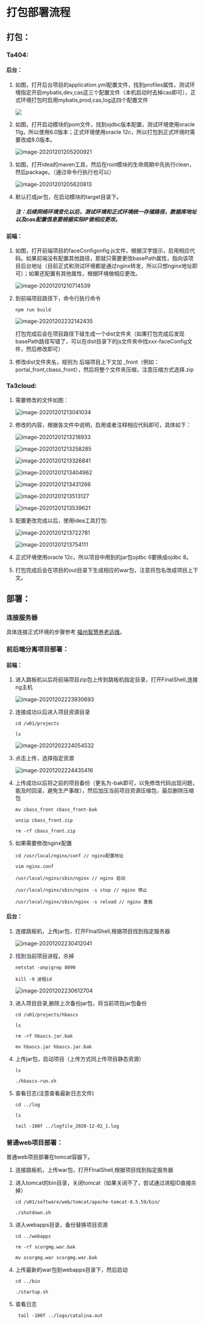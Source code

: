 # 打包部署流程

## 打包：

### Ta404:

#### 后台：

1. 如图，打开后台项目的application.yml配置文件，找到profiles属性，测试环境指定开启mybatis,dev,cas这三个配置文件（本机启动时去掉cas即可），正式环境打包时启用mybatis,prod,cas,log这四个配置文件

   ![](C:\Users\蔡君\AppData\Roaming\Typora\typora-user-images\image-20201201204602344.png)

2. 如图，打开启动模块的pom文件，找到ojdbc版本配置，测试环境使用oracle 11g，所以使用6.0版本；正式环境使用oracle 12c，所以打包到正式环境时需要改成8.0版本。

   ![image-20201201205200921](C:\Users\蔡君\AppData\Roaming\Typora\typora-user-images\image-20201201205200921.png)

3. 如图，打开idea的maven工具，然后在root模块的生命周期中先执行clean，然后package。（通过命令行执行也可以）

   ![image-20201201205620813](C:\Users\蔡君\AppData\Roaming\Typora\typora-user-images\image-20201201205620813.png)

4. 默认打成jar包，在启动模块的target目录下。

   ##### 注：后续网络环境变化以后，测试环境和正式环境统一存储路径，数据库地址以及cas配置信息要根据实际IP做相应更改。

#### 前端：

1. 如图，打开前端项目的faceConfigonfig.js文件，根据汉字提示，启用相应代码。如果前端没有配置其他路径，那就只需要更改basePath属性，指向该项目后台地址（目前正式和测试环境都是通过nginx转发，所以只想nginx地址即可）；如果还配置有其他属性，根据环境做相应更改。

   ![image-20201201210714539](C:\Users\蔡君\AppData\Roaming\Typora\typora-user-images\image-20201201210714539.png)

2. 到前端项目路径下，命令行执行命令 

   ~~~shell
   npm run build
   ~~~

   ![image-20201202232142435](C:\Users\蔡君\AppData\Roaming\Typora\typora-user-images\image-20201202232142435.png)

   打包完成后会在项目路径下级生成一个dist文件夹（如果打包完成后发现basePath路径写错了，可以在dist目录下的js文件夹中找xxx-faceConfig文件，然后修改即可）

3. 修改dist文件夹名，规则为 后端项目上下文加 _front（例如：portal_front,cbass_front），然后将整个文件夹压缩，注意压缩方式选择.zip



### Ta3cloud:

1. 需要修改的文件如图：

   ![image-20201201213041034](C:\Users\蔡君\AppData\Roaming\Typora\typora-user-images\image-20201201213041034.png)

2. 修改的内容，根据各文件中说明，启用或者注释相应代码即可，具体如下：

   ![image-20201201213218933](C:\Users\蔡君\AppData\Roaming\Typora\typora-user-images\image-20201201213218933.png)

   ![image-20201201213258285](C:\Users\蔡君\AppData\Roaming\Typora\typora-user-images\image-20201201213258285.png)

   ![image-20201201213326841](C:\Users\蔡君\AppData\Roaming\Typora\typora-user-images\image-20201201213326841.png)

   ![image-20201201213404962](C:\Users\蔡君\AppData\Roaming\Typora\typora-user-images\image-20201201213404962.png)

   ![image-20201201213431266](C:\Users\蔡君\AppData\Roaming\Typora\typora-user-images\image-20201201213431266.png)

   ![image-20201201213513127](C:\Users\蔡君\AppData\Roaming\Typora\typora-user-images\image-20201201213513127.png)

   ![image-20201201213539621](C:\Users\蔡君\AppData\Roaming\Typora\typora-user-images\image-20201201213539621.png)

3. 配置更改完成以后，使用idea工具打包:

   ![image-20201201213722781](C:\Users\蔡君\AppData\Roaming\Typora\typora-user-images\image-20201201213722781.png)

   ![image-20201201213754111](C:\Users\蔡君\AppData\Roaming\Typora\typora-user-images\image-20201201213754111.png)

4. 正式环境使用oracle 12c，所以项目中用到的jar包ojdbc 6要换成ojdbc 8。

5. 打包完成后会在项目的out目录下生成相应的war包，注意将包名改成项目上下文。

   

## 部署：

### 连接服务器

具体连接正式环境的步骤参考 <u>福州智慧养老运维</u>。

### 前后端分离项目部署：

#### 前端：

1. 进入跳板机以后将前端项目zip包上传到跳板机指定目录，打开FinalShell,连接ng主机

   ![image-20201202223930693](C:\Users\蔡君\AppData\Roaming\Typora\typora-user-images\image-20201202223930693.png)

2. 连接成功以后进入项目资源目录

   ~~~shell
   cd /u01/projects
   
   ls
   ~~~

   ![image-20201202224054532](C:\Users\蔡君\AppData\Roaming\Typora\typora-user-images\image-20201202224054532.png)

3. 点击上传，选择指定资源

   ![image-20201202224435416](C:\Users\蔡君\AppData\Roaming\Typora\typora-user-images\image-20201202224435416.png)

4. 上传成功以后将之前的项目备份（更名为-bak即可，以免修改代码出现问题，能及时回滚，避免生产事故），然后加压当前项目资源压缩包，最后删除压缩包

   ~~~shell
   mv cbass_front cbass_front-bak
   
   unzip cbass_front.zip
   
   rm -rf cbass_front.zip
   ~~~

5. 如果需要修改nginx配置

   ~~~shell
   cd /usr/local/nginx/conf // nginx配置地址
   
   vim nginx.conf
   
   /usr/local/nginx/sbin/nginx // nginx 启动
   
   /usr/local/nginx/sbin/nginx -s stop // nginx 停止
   
   /usr/local/nginx/sbin/nginx -s reload // nginx 重载
   ~~~

#### 后台：

1. 连接跳板机，上传jar包，打开FInalShell,根据项目找到指定服务器

   ![image-20201202230412041](C:\Users\蔡君\AppData\Roaming\Typora\typora-user-images\image-20201202230412041.png)

2. 找到当前项目进程，杀掉

   ~~~shell 
   netstat -anp|grep 8090
   
   kill -9 进程id
   ~~~

   ![image-20201202230612704](C:\Users\蔡君\AppData\Roaming\Typora\typora-user-images\image-20201202230612704.png)

3. 进入项目目录,删除上次备份jar包，将当前项目jar包备份

   ~~~shell
   cd /u01/projects/hbascs
   
   ls
   
   rm -rf hbascs.jar.bak
   
   mv hbascs.jar hbascs.jar.bak
   ~~~

4. 上传jar包，启动项目（上传方式同上传项目静态资源）

   ~~~shell
   ls 
   
   ./hbascs-run.sh
   ~~~

5. 查看日志(注意查看最新日志文件)

   ~~~shell
   cd ../log
   
   ls
   
   tail -100f ../logfile_2020-12-02_1.log
   ~~~

### 普通web项目部署：

普通web项目部署在tomcat容器下。

1. 连接跳板机，上传war包，打开FInalShell,根据项目找到指定服务器

2. 进入tomcat的bin目录，关闭tomcat（如果关闭不了，尝试通过进程ID直接杀掉）

   ~~~shell
   cd /u01/software/web/tomcat/apache-tomcat-8.5.59/bin/
   
   ./shutdown.sh
   ~~~

3. 进入webapps目录，备份替换项目资源

   ~~~shell
   cd ../webapps
   
   rm -rf scorgmg.war.bak
   
   mv scorgmg.war scorgmg.war.bak
   ~~~

4. 上传最新的war包到webapps目录下，然后启动

   ~~~
   cd ../bin
   
   ./startup.sh
   ~~~

5. 查看日志

   ~~~
    tail -100f ../logs/catalina.out
   ~~~

   